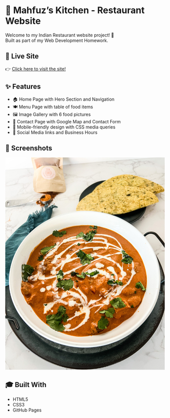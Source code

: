 # 🍛 Mahfuz’s Kitchen - Restaurant Website

Welcome to my Indian Restaurant website project! 🎉  
Built as part of my Web Development Homework.

## 🚀 Live Site

👉 [Click here to visit the site!](https://ranamah.github.io/restaurant-website/)

## ✨ Features

- 🏠 Home Page with Hero Section and Navigation
- 🍽️ Menu Page with table of food items
- 🖼️ Image Gallery with 6 food pictures
- 📍 Contact Page with Google Map and Contact Form
- 📱 Mobile-friendly design with CSS media queries
- 🔗 Social Media links and Business Hours

## 📸 Screenshots

![Screenshot](photo1.jpg)

## 🎓 Built With

- HTML5
- CSS3
- GitHub Pages


